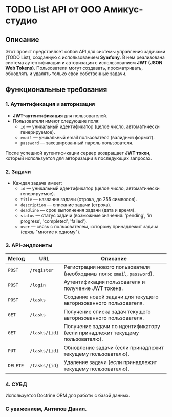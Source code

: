 # TODO List API от ООО Амикус-студио

## Описание

Этот проект представляет собой API для системы управления задачами (TODO List), созданную с использованием **Symfony**. В нем реализована система аутентификации и авторизации с использованием **JWT (JSON Web Tokens)**. Пользователи могут создавать, просматривать, обновлять и удалять только свои собственные задачи.

## Функциональные требования

### 1. Аутентификация и авторизация
- **JWT-аутентификация** для пользователей.
- Пользователи имеют следующие поля:
  - `id` — уникальный идентификатор (целое число, автоматически генерируемое).
  - `email` — уникальный email пользователя (валидный формат).
  - `password` — захешированный пароль пользователя.
  
После успешной аутентификации сервер возвращает **JWT токен**, который используется для авторизации в последующих запросах.

### 2. Задачи
- Каждая задача имеет:
  - `id` — уникальный идентификатор (целое число, автоматически генерируемое).
  - `title` — название задачи (строка, до 255 символов).
  - `description` — описание задачи (строка).
  - `deadline` — срок выполнения задачи (дата и время).
  - `status` — статус задачи (возможные значения: 'pending', 'in progress', 'completed', 'failed').
  - `user` — связь с пользователем, которому принадлежит задача (связь "многие к одному").

### 3. API-эндпоинты

| Метод | URL | Описание |
|-------|-----|----------|
| `POST` | `/register` | Регистрация нового пользователя (необходимы поля: `email`, `password`). |
| `POST` | `/login` | Аутентификация пользователя и получение JWT токена. |
| `POST` | `/tasks` | Создание новой задачи для текущего авторизованного пользователя. |
| `GET` | `/tasks` | Получение списка задач текущего авторизованного пользователя. |
| `GET` | `/tasks/{id}` | Получение задачи по идентификатору (если принадлежит текущему пользователю). |
| `PUT` | `/tasks/{id}` | Обновление задачи (если принадлежит текущему пользователю). |
| `DELETE` | `/tasks/{id}` | Удаление задачи (если принадлежит текущему пользователю). |

### 4. СУБД
Используется Doctrine ORM для работы с базой данных.

### С уважением, Антипов Данил.
